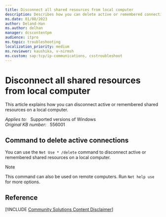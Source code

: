 ```yaml
---
title: Disconnect all shared resources from local computer
description: Describes how you can delete active or remembered connections on a local computer.
ms.date: 01/08/2023
author: Deland-Han
ms.author: delhan
manager: dcscontentpm
audience: itpro
ms.topic: troubleshooting
localization_priority: medium
ms.reviewer: kaushika, v-nirmsh
ms.custom: sap:tcp/ip-communications, csstroubleshoot
---
```

# Disconnect all shared resources from local computer

This article explains how you can disconnect active or remembered shared resources on a local computer.

_Applies to:_ &nbsp; Supported versions of Windows  
_Original KB number:_ &nbsp; 556001

## Command to delete active connections

You can use the `Net Use * /delete` command to disconnect active or remembered shared resources on a local computer.

> [!NOTE]
> This command can also be used on remote computers. Run `Net help use` for more options.

## Reference

[!INCLUDE [Community Solutions Content Disclaimer](../../includes/community-solutions-content-disclaimer.md)]
